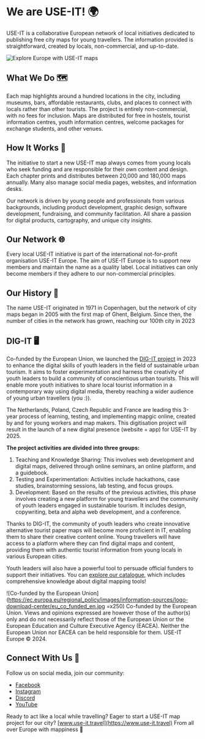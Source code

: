 # We are USE-IT! 🌍

USE-IT is a collaborative European network of local initiatives dedicated to publishing free city maps for young travellers. The information provided is straightforward, created by locals, non-commercial, and up-to-date.

![Explore Europe with USE-IT maps](https://digit.use-it.travel/content/images/size/w2000/2024/08/294955924_5812314832146987_3738772243589164144_n-1.jpg)

## What We Do 🗺️

Each map highlights around a hundred locations in the city, including museums, bars, affordable restaurants, clubs, and places to connect with locals rather than other tourists. The project is entirely non-commercial, with no fees for inclusion. Maps are distributed for free in hostels, tourist information centres, youth information centres, welcome packages for exchange students, and other venues.

## How It Works 🤝

The initiative to start a new USE-IT map always comes from young locals who seek funding and are responsible for their own content and design. Each chapter prints and distributes between 20,000 and 180,000 maps annually. Many also manage social media pages, websites, and information desks.

Our network is driven by young people and professionals from various backgrounds, including product development, graphic design, software development, fundraising, and community facilitation. All share a passion for digital products, cartography, and unique city insights.

## Our Network 🌐

Every local USE-IT initiative is part of the international not-for-profit organisation USE-IT Europe. The aim of USE-IT Europe is to support new members and maintain the name as a quality label. Local initiatives can only become members if they adhere to our non-commercial principles.

## Our History 📜

The name USE-IT originated in 1971 in Copenhagen, but the network of city maps began in 2005 with the first map of Ghent, Belgium. Since then, the number of cities in the network has grown, reaching our 100th city in 2023

## DIG-IT 🖥️
Co-funded by the European Union, we launched the [DIG-IT project](https://digit.use-it.travel) in 2023 to enhance the digital skills of youth leaders in the field of sustainable urban tourism. It aims to foster experimentation and harness the creativity of youth leaders to build a community of conscientious urban tourists. This will enable more youth initiatives to share local tourist information in a contemporary way using digital media, thereby reaching a wider audience of young urban travellers (you :)). 

The Netherlands, Poland, Czech Republic and France are leading this 3-year process of learning, testing, and implementing mapgic online, created by and for young workers and map makers. This digitisation project will result in the launch of a new digital presence (website + app) for USE-IT by 2025.

**The project activities are divided into three groups:**
1. Teaching and Knowledge Sharing: This involves web development and digital maps, delivered through online seminars, an online platform, and a guidebook.
2. Testing and Experimentation: Activities include hackathons, case studies, brainstorming sessions, lab testing, and focus groups.
3. Development: Based on the results of the previous activities, this phase involves creating a new platform for young travellers and the community of youth leaders engaged in sustainable tourism. It includes design, copywriting, beta and alpha web development, and a conference.

Thanks to DIG-IT, the community of youth leaders who create innovative alternative tourist paper maps will become more proficient in IT, enabling them to share their creative content online. Young travellers will have access to a platform where they can find digital maps and content, providing them with authentic tourist information from young locals in various European cities.

Youth leaders will also have a powerful tool to persuade official funders to support their initiatives. You can [explore our catalogue](https://www.use-it.travel/digit/), which includes comprehensive knowledge about digital mapping tools!

![Co-funded by the European Union](https://ec.europa.eu/regional_policy/images/information-sources/logo-download-center/eu_co_funded_en.jpg =x250)
Co-funded by the European Union. Views and opinions expressed are however those of the author(s) only and do not necessarily reflect those of the European Union or the European Education and Culture Executive Agency (EACEA). Neither the European Union nor EACEA can be held responsible for them. USE-IT Europe © 2024.

## Connect With Us 💜

Follow us on social media, join our community:
- [Facebook](https://www.facebook.com/useit)
- [Instagram](https://www.instagram.com/useitmaps)
- [Discord](https://discord.gg/TsaaxXDqep)
- [YouTube](https://www.youtube.com/@DIG-ITcommunicationteam)

Ready to act like a local while travelling?
Eager to start a USE-IT map project for our city? 
[www.use-it.travel](https://www.use-it.travel)
From all over Europe with mappiness 🚀 
